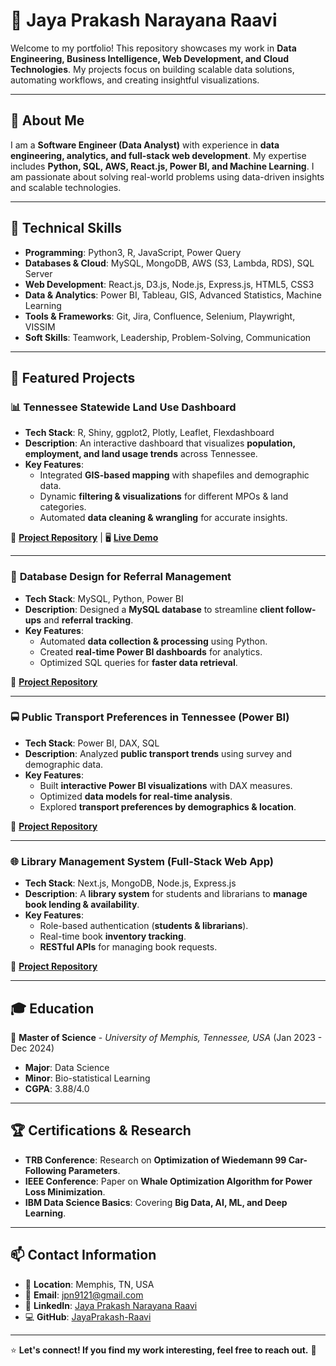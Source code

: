 # 🌟 Jaya Prakash Narayana Raavi

Welcome to my portfolio! This repository showcases my work in **Data Engineering, Business Intelligence, Web Development, and Cloud Technologies**. My projects focus on building scalable data solutions, automating workflows, and creating insightful visualizations.

---

## 📌 About Me
I am a **Software Engineer (Data Analyst)** with experience in **data engineering, analytics, and full-stack web development**. My expertise includes **Python, SQL, AWS, React.js, Power BI, and Machine Learning**. I am passionate about solving real-world problems using data-driven insights and scalable technologies.

---

## 🚀 Technical Skills
- **Programming**: Python3, R, JavaScript, Power Query
- **Databases & Cloud**: MySQL, MongoDB, AWS (S3, Lambda, RDS), SQL Server
- **Web Development**: React.js, D3.js, Node.js, Express.js, HTML5, CSS3
- **Data & Analytics**: Power BI, Tableau, GIS, Advanced Statistics, Machine Learning
- **Tools & Frameworks**: Git, Jira, Confluence, Selenium, Playwright, VISSIM
- **Soft Skills**: Teamwork, Leadership, Problem-Solving, Communication

---

## 📂 Featured Projects

### 📊 **Tennessee Statewide Land Use Dashboard**
- **Tech Stack**: R, Shiny, ggplot2, Plotly, Leaflet, Flexdashboard
- **Description**: An interactive dashboard that visualizes **population, employment, and land usage trends** across Tennessee.
- **Key Features**:
  - Integrated **GIS-based mapping** with shapefiles and demographic data.
  - Dynamic **filtering & visualizations** for different MPOs & land categories.
  - Automated **data cleaning & wrangling** for accurate insights.

🔗 **[Project Repository](#)** | 🖥 **[Live Demo](#)**

---

### 📌 **Database Design for Referral Management**
- **Tech Stack**: MySQL, Python, Power BI
- **Description**: Designed a **MySQL database** to streamline **client follow-ups** and **referral tracking**.
- **Key Features**:
  - Automated **data collection & processing** using Python.
  - Created **real-time Power BI dashboards** for analytics.
  - Optimized SQL queries for **faster data retrieval**.

🔗 **[Project Repository](#)**

---

### 🚍 **Public Transport Preferences in Tennessee (Power BI)**
- **Tech Stack**: Power BI, DAX, SQL
- **Description**: Analyzed **public transport trends** using survey and demographic data.
- **Key Features**:
  - Built **interactive Power BI visualizations** with DAX measures.
  - Optimized **data models for real-time analysis**.
  - Explored **transport preferences by demographics & location**.

🔗 **[Project Repository](#)**

---

### 🌐 **Library Management System (Full-Stack Web App)**
- **Tech Stack**: Next.js, MongoDB, Node.js, Express.js
- **Description**: A **library system** for students and librarians to **manage book lending & availability**.
- **Key Features**:
  - Role-based authentication (**students & librarians**).
  - Real-time book **inventory tracking**.
  - **RESTful APIs** for managing book requests.

🔗 **[Project Repository](#)**

---

## 🎓 Education
📍 **Master of Science** - *University of Memphis, Tennessee, USA* (Jan 2023 - Dec 2024)  
- **Major**: Data Science  
- **Minor**: Bio-statistical Learning  
- **CGPA**: 3.88/4.0  

---

## 🏆 Certifications & Research
- **TRB Conference**: Research on **Optimization of Wiedemann 99 Car-Following Parameters**.
- **IEEE Conference**: Paper on **Whale Optimization Algorithm for Power Loss Minimization**.
- **IBM Data Science Basics**: Covering **Big Data, AI, ML, and Deep Learning**.

---

## 📫 Contact Information
- 📍 **Location**: Memphis, TN, USA
- 📧 **Email**: [jpn9121@gmail.com](mailto:jpn9121@gmail.com)
- 🔗 **LinkedIn**: [Jaya Prakash Narayana Raavi](https://www.linkedin.com/in/jaya-prakash-narayana-raavi-b6263220a)
- 💻 **GitHub**: [JayaPrakash-Raavi](https://github.com/JayaPrakash-Raavi)

---

⭐ **Let's connect! If you find my work interesting, feel free to reach out.** 🚀
